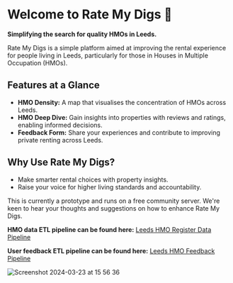 # Welcome to Rate My Digs 🏡

**Simplifying the search for quality HMOs in Leeds.**

Rate My Digs is a simple platform aimed at improving the rental experience for people living in Leeds, particularly for those in Houses in Multiple Occupation (HMOs).

## Features at a Glance

- **HMO Density:** A map that visualises the concentration of HMOs across Leeds.
- **HMO Deep Dive:** Gain insights into properties with reviews and ratings, enabling informed decisions.
- **Feedback Form:** Share your experiences and contribute to improving private renting across Leeds.

## Why Use Rate My Digs?

- Make smarter rental choices with property insights.
- Raise your voice for higher living standards and accountability.

This is currently a prototype and runs on a free community server. We're keen to hear your thoughts and suggestions on how to enhance Rate My Digs.

**HMO data ETL pipeline can be found here:** [Leeds HMO Register Data Pipeline](https://github.com/CHRISCARLON/Leeds-HMO-Lambda-Pipeline)

**User feedback ETL pipeline can be found here:** [Leeds HMO Feedback Pipeline](https://github.com/CHRISCARLON/Leeds-HMO-Lambda-MongoRatings-Pipeline)

![Screenshot 2024-03-23 at 15 56 36](https://github.com/CHRISCARLON/Rate-My-Digs-Leeds/assets/138154138/dec5f5c7-f11f-4b0c-87a6-d5b5174f21be)
